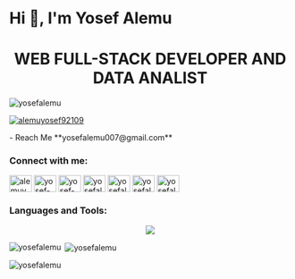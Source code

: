 
<h1 align="left">Hi 👋, I'm Yosef Alemu</h1>
<h1 align="center">WEB FULL-STACK DEVELOPER AND DATA ANALIST</h1>
<p align="left"> <img src="https://komarev.com/ghpvc/?username=yosefalemu&label=Profile%20views&color=0e75b6&style=flat" alt="yosefalemu" /> </p>

<p align="left"> <a href="https://twitter.com/alemuyosef92109" target="blank"><img src="https://img.shields.io/twitter/follow/alemuyosef92109?logo=twitter&style=for-the-badge" alt="alemuyosef92109" /></a> </p>
- Reach Me **yosefalemu007@gmail.com**

<h3 align="left">Connect with me:</h3>
<p align="left">
<a href="https://twitter.com/alemuyosef92109" target="blank"><img align="center" src="https://raw.githubusercontent.com/rahuldkjain/github-profile-readme-generator/master/src/images/icons/Social/twitter.svg" alt="alemuyosef92109" height="30" width="40" /></a>
<a href="https://linkedin.com/in/yosef-alemu" target="blank"><img align="center" src="https://raw.githubusercontent.com/rahuldkjain/github-profile-readme-generator/master/src/images/icons/Social/linked-in-alt.svg" alt="yosef-alemu" height="30" width="40" /></a>
<a href="https://stackoverflow.com/users/yosef-alemu" target="blank"><img align="center" src="https://raw.githubusercontent.com/rahuldkjain/github-profile-readme-generator/master/src/images/icons/Social/stack-overflow.svg" alt="yosef-alemu" height="30" width="40" /></a>
<a href="https://kaggle.com/yosefalemu6607" target="blank"><img align="center" src="https://raw.githubusercontent.com/rahuldkjain/github-profile-readme-generator/master/src/images/icons/Social/kaggle.svg" alt="yosefalemu6607" height="30" width="40" /></a>
<a href="https://www.hackerrank.com/yosefalemu007" target="blank"><img align="center" src="https://raw.githubusercontent.com/rahuldkjain/github-profile-readme-generator/master/src/images/icons/Social/hackerrank.svg" alt="yosefalemu007" height="30" width="40" /></a>
<a href="https://codeforces.com/profile/yosefalemu007" target="blank"><img align="center" src="https://raw.githubusercontent.com/rahuldkjain/github-profile-readme-generator/master/src/images/icons/Social/codeforces.svg" alt="yosefalemu007" height="30" width="40" /></a>
<a href="https://www.leetcode.com/yosefalemu007" target="blank"><img align="center" src="https://raw.githubusercontent.com/rahuldkjain/github-profile-readme-generator/master/src/images/icons/Social/leet-code.svg" alt="yosefalemu007" height="30" width="40" /></a>
</p>

<h3 align="left">Languages and Tools:</h3>
<p align="center">
  <a href="https://skillicons.dev">
    <img src="https://skillicons.dev/icons?i=nextjs,react,vite,redux,angular,cpp,java,js,ts,go,py,css,tailwind,materialui,git,dart,django,express,nodejs,npm,nestjs,graphql,firebase,mongodb,mysql,postgres,prisma,supabase,figma,github,stackoverflow,kubernetes,docker,androidstudio,linux,netlify,postman" />
  </a>
</p>

<p><img align="left" src="https://github-readme-stats.vercel.app/api/top-langs?username=yosefalemu&show_icons=true&locale=en&layout=compact" alt="yosefalemu" /></p>

<p>&nbsp;<img align="center" src="https://github-readme-stats.vercel.app/api?username=yosefalemu&show_icons=true&locale=en" alt="yosefalemu" /></p>

<p><img align="center" src="https://github-readme-streak-stats.herokuapp.com/?user=yosefalemu&" alt="yosefalemu" /></p>
